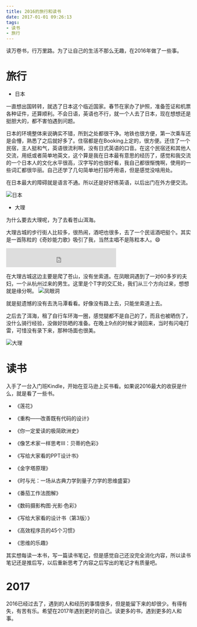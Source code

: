 ```yaml
---
title: 2016的旅行和读书
date: 2017-01-01 09:26:13
tags: 
- 读书 
- 旅行
---
```


读万卷书，行万里路。为了让自己的生活不那么无趣，在2016年做了一些事。

# 旅行

- 日本

一直想出国转转，就选了日本这个临近国家。春节在家办了护照，准备签证和机票各种证件，还算顺利。不会日语，英语也不行，就一个人去了日本，现在想想还是挺胆大的，都不害怕遇到问题。

日本的环境整体来说确实不错，所到之处都很干净。地铁也很方便，第一次乘车还是会懵，熟悉了之后就好多了。住宿都是在Booking上定的，很方便。还住了一个民宿，主人挺和气，英语很流利啊，没有日式英语的口音。在这个民宿还和其他人交流，用纸或者简单地英文，这个算是我在日本最有意思的经历了，感觉和我交流的一个日本人的文化水平很高，汉字写的也很好看，我自己都很惭愧啊，使用的一些词汇都很华丽。自己还学了几句简单地打招呼用语，但是感觉没啥用处。

在日本最大的障碍就是语言不通。所以还是好好练英语，以后出门在外方便交流。

![日本](/images/life2016_jingdu&daban.jpg)

- 大理

为什么要去大理呢，为了去看苍山洱海。

大理古城的步行街人比较多，很热闹，酒吧也很多，去了一个民谣酒吧挺个。其实是一首陈粒的《奇妙能力歌》吸引了我，当然主唱不是陈粒本人。😄
<iframe frameborder="no" border="0" marginwidth="0" marginheight="0" width=auto height=52 src="http://music.163.com/outchain/player?type=2&id=29431066&height=32"></iframe>

在大理古城这边主要是爬了苍山，没有坐索道。在凤眼洞遇到了一对60多岁的夫妇，一个从杭州过来的男生。这里是个T字的交汇处，我们从三个方向过来，想想就是缘分啊。
![凤眼洞](/images/life2016_fengyandong.jpg)

就是挺遗憾的没有去洗马潭看看。好像没有路上去，只能坐索道上去。

之后去了洱海，租了自行车环海一圈，感觉腿都不是自己的了，而且也被晒伤了，没什么骑行经验，没做好防晒的准备。在晚上9点的时候才骑回来，当时有闪电打雷，可惜没有录下来，那种场面也很美。

![大理](/images/life2016_dali.jpg)

# 读书

入手了一台入门班Kindle，开始在亚马逊上买书看。如果说2016最大的收获是什么，就是看了一些书。

- 《莲花》

- 《重构——改善既有代码的设计》

- 《你一定爱读的极简欧洲史》

- 《像艺术家一样思考Ⅲ：贝蒂的色彩》

- 《写给大家看的PPT设计书》

- 《金字塔原理》

- 《时与光：一场从古典力学到量子力学的思维盛宴》

- 《番茄工作法图解》

- 《数码摄影构图·光影·色彩》

- 《写给大家看的设计书（第3版）》

- 《高效程序员的45个习惯》

- 《思维的乐趣》

其实想每读一本书，写一篇读书笔记，但是感觉自己还没完全消化内容，所以读书笔记还是推后写，以后重新思考了内容之后写出的笔记才有质量吧。


# 2017

2016已经过去了，遇到的人和经历的事情很多，但是能留下来的却很少。有得有失，有苦有乐。希望在2017年遇到更好的自己。读更多的书，遇到更多的人和事。